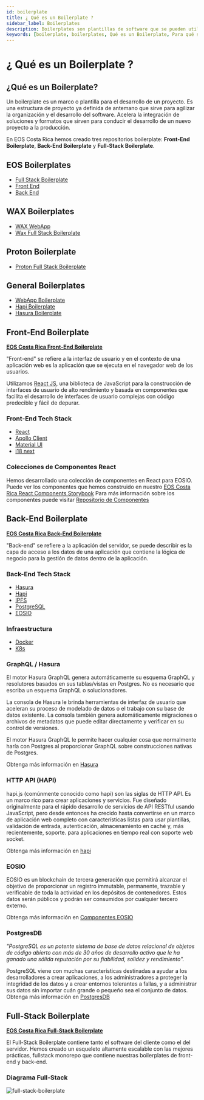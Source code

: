 ```yaml
---
id: boilerplate
title: ¿ Qué es un Boilerplate ?
sidebar_label: Boilerplates
description: Boilerplates son plantillas de software que se pueden utilizar para crear un proyecto de software para iniciar desde una base.
keywords: [boilerplate, boilerplates, Qué es un Boilerplate, Para qué sirve un Boilerplate, EOS, EOS Costa Rica]
---
```


# ¿ Qué es un Boilerplate ?

## ¿Qué es un Boilerplate?

Un boilerplate es un marco o plantilla para el desarrollo de un proyecto. Es una estructura de proyecto ya definida de antemano que sirve para agilizar la organización y el desarrollo del software. Acelera la integración de soluciones y formatos que sirven para conducir el desarrollo de un nuevo proyecto a la producción.

En EOS Costa Rica hemos creado tres repositorios boilerplate: **Front-End Boilerplate**, **Back-End Boilerplate** y **Full-Stack Boilerplate**.

## EOS Boilerplates 

- [Full Stack Boilerplate](https://github.com/eoscostarica/full-stack-boilerplate)
- [Front End](https://github.com/eoscostarica/backend-boilerplate)
- [Back End](https://github.com/eoscostarica/backend-boilerplate)

## WAX Boilerplates 

- [WAX WebApp](https://github.com/edenia/wax-webapp-boilerplate)
- [Wax Full Stack Boilerplate](https://github.com/edenia/wax-full-stack-boilerplate)

## Proton Boilerplate 

- [Proton Full Stack Boilerplate](https://github.com/edenia/proton-full-stack-boilerplate)

## General Boilerplates 

- [WebApp Boilerplate](https://github.com/eoscostarica/webapp-boilerplate)
- [Hapi Boilerplate](https://github.com/eoscostarica/hapi-boilerplate)
- [Hasura Boilerplate](https://github.com/eoscostarica/hasura-boilerplate)

## Front-End Boilerplate

[**EOS Costa Rica Front-End Boilerplate**](https://github.com/eoscostarica/webapp-boilerplate)

"Front-end" se refiere a la interfaz de usuario y en el contexto de una aplicación web es la aplicación que se ejecuta en el navegador web de los usuarios.

Utilizamos [React JS](https://docs.edenia.com/es/docs/tutoriales/tutorial-react), una biblioteca de JavaScript para la construcción de interfaces de usuario de alto rendimiento y basada en componentes que facilita el desarrollo de interfaces de usuario complejas con código predecible y fácil de depurar.

### Front-End Tech Stack

- [React](https://reactjs.org/)
- [Apollo Client](https://www.apollographql.com/docs/react/v3.0-beta/)
- [Material UI](https://material-ui.com/)
- [i18 next](https://react.i18next.com/)

### Colecciones de Componentes React

Hemos desarrollado una colección de componentes en React para EOSIO. Puede ver los componentes que hemos construido en nuestro [EOS Costa Rica React Components Storybook](https://docs.edenia.com/es/docs/tutoriales/tutorial-react#componentes-en-eos-costa-rica)
Para más información sobre los componentes puede visitar [Repositorio de Componentes](https://github.com/eoscostarica/eoscr-components)

## Back-End Boilerplate

[**EOS Costa Rica Back-End Boilerplate**](https://github.com/eoscostarica/backend-boilerplate)

"Back-end" se refiere a la aplicación del servidor, se puede describir es la capa de acceso a los datos de una aplicación que contiene la lógica de negocio para la gestión de datos dentro de la aplicación.

### Back-End Tech Stack

- [Hasura](https://hasura.io/)
- [Hapi](https://hapi.dev/)
- [IPFS](https://ipfs.io/)
- [PostgreSQL](https://www.postgresql.org/)
- [EOSIO](https://eos.io/)

### Infraestructura

- [Docker](https://www.docker.com/)
- [K8s](https://kubernetes.io/)

### GraphQL / Hasura

El motor Hasura GraphQL genera automáticamente su esquema GraphQL y resolutores basados ​​en sus tablas/vistas en Postgres. No es necesario que escriba un esquema GraphQL o solucionadores.

La consola de Hasura le brinda herramientas de interfaz de usuario que aceleran su proceso de modelado de datos o el trabajo con su base de datos existente. La consola también genera automáticamente migraciones o archivos de metadatos que puede editar directamente y verificar en su control de versiones.

El motor Hasura GraphQL le permite hacer cualquier cosa que normalmente haría con Postgres al proporcionar GraphQL sobre construcciones nativas de Postgres.

Obtenga más información en [Hasura](https://docs.edenia.com/es/docs/herramientas-para-desarrolladores#hasura)

### HTTP API (HAPI)

hapi.js (comúnmente conocido como hapi) son las siglas de HTTP API. Es un marco rico para crear aplicaciones y servicios. Fue diseñado originalmente para el rápido desarrollo de servicios de API RESTful usando JavaScript, pero desde entonces ha crecido hasta convertirse en un marco de aplicación web completo con características listas para usar plantillas, validación de entrada, autenticación, almacenamiento en caché y, más recientemente, soporte. para aplicaciones en tiempo real con soporte web socket.

Obtenga más información en [hapi](https://docs.edenia.com/es/docs/herramientas-para-desarrolladores#hapi)

### EOSIO

EOSIO es un blockchain de tercera generación que permitirá alcanzar el objetivo de proporcionar un registro immutable, permanente, trazable y verificable de toda la actividad en los depósitos de contenedores. Estos datos serán públicos y podrán ser consumidos por cualquier tercero externo.

Obtenga más información en [Componentes EOSIO](https://docs.edenia.com/es/docs/aprender-eosio/componentes-eosio)

### PostgresDB

*"PostgreSQL es un potente sistema de base de datos relacional de objetos de código abierto con más de 30 años de desarrollo activo que le ha ganado una sólida reputación por su fiabilidad, solidez y rendimiento".*

PostgreSQL viene con muchas características destinadas a ayudar a los desarrolladores a crear aplicaciones, a los administradores a proteger la integridad de los datos y a crear entornos tolerantes a fallas, y a administrar sus datos sin importar cuán grande o pequeño sea el conjunto de datos.
Obtenga más información en [PostgresDB](https://docs.edenia.com/es/docs/herramientas-para-desarrolladores#postgresdb)

## Full-Stack Boilerplate

[**EOS Costa Rica Full-Stack Boilerplate**](https://github.com/eoscostarica/full-stack-boilerplate)

El Full-Stack Boilerplate contiene tanto el software del cliente como el del servidor. Hemos creado un esqueleto altamente escalable con las mejores prácticas, fullstack monorepo que contiene nuestras boilerplates de front-end y back-end.

### Diagrama Full-Stack

![full-stack-boilerplate](https://user-images.githubusercontent.com/5632966/106770009-2cf32780-6603-11eb-98dd-c1a6a9aa8451.png)